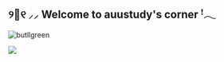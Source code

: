 ## ୨🌿୧ ⸝⸝ Welcome to auustudy's corner ꜝ𓂃 
![butllgreen](https://github.com/auustudy/auustudy/assets/171211291/8e9b3b16-4421-4025-8bc9-5adf8ad4a1ec)


[![](https://visitcount.itsvg.in/api?id=auustudy&label=Profile%20Views&color=5&icon=3&pretty=true)](https://visitcount.itsvg.in)
